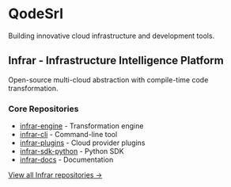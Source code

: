 # QodeSrl

Building innovative cloud infrastructure and development tools.

## Infrar - Infrastructure Intelligence Platform

Open-source multi-cloud abstraction with compile-time code transformation.

### Core Repositories
  - [infrar-engine](https://github.com/QodeSrl/infrar-engine) - Transformation engine
  - [infrar-cli](https://github.com/QodeSrl/infrar-cli) - Command-line tool
  - [infrar-plugins](https://github.com/QodeSrl/infrar-plugins) - Cloud provider plugins
  - [infrar-sdk-python](https://github.com/QodeSrl/infrar-sdk-python) - Python SDK
  - [infrar-docs](https://github.com/QodeSrl/infrar-docs) - Documentation

  [View all Infrar repositories →](https://github.com/orgs/QodeSrl/repositories?q=infrar)
